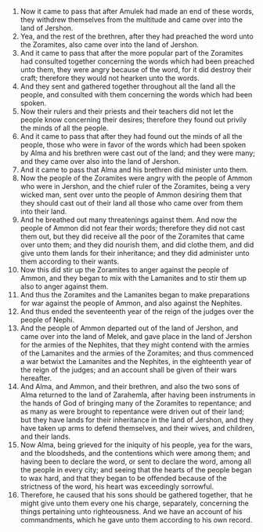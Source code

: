 1. Now it came to pass that after Amulek had made an end of these words, they withdrew themselves from the multitude and came over into the land of Jershon.
2. Yea, and the rest of the brethren, after they had preached the word unto the Zoramites, also came over into the land of Jershon.
3. And it came to pass that after the more popular part of the Zoramites had consulted together concerning the words which had been preached unto them, they were angry because of the word, for it did destroy their craft; therefore they would not hearken unto the words.
4. And they sent and gathered together throughout all the land all the people, and consulted with them concerning the words which had been spoken.
5. Now their rulers and their priests and their teachers did not let the people know concerning their desires; therefore they found out privily the minds of all the people.
6. And it came to pass that after they had found out the minds of all the people, those who were in favor of the words which had been spoken by Alma and his brethren were cast out of the land; and they were many; and they came over also into the land of Jershon.
7. And it came to pass that Alma and his brethren did minister unto them.
8. Now the people of the Zoramites were angry with the people of Ammon who were in Jershon, and the chief ruler of the Zoramites, being a very wicked man, sent over unto the people of Ammon desiring them that they should cast out of their land all those who came over from them into their land.
9. And he breathed out many threatenings against them. And now the people of Ammon did not fear their words; therefore they did not cast them out, but they did receive all the poor of the Zoramites that came over unto them; and they did nourish them, and did clothe them, and did give unto them lands for their inheritance; and they did administer unto them according to their wants.
10. Now this did stir up the Zoramites to anger against the people of Ammon, and they began to mix with the Lamanites and to stir them up also to anger against them.
11. And thus the Zoramites and the Lamanites began to make preparations for war against the people of Ammon, and also against the Nephites.
12. And thus ended the seventeenth year of the reign of the judges over the people of Nephi.
13. And the people of Ammon departed out of the land of Jershon, and came over into the land of Melek, and gave place in the land of Jershon for the armies of the Nephites, that they might contend with the armies of the Lamanites and the armies of the Zoramites; and thus commenced a war betwixt the Lamanites and the Nephites, in the eighteenth year of the reign of the judges; and an account shall be given of their wars hereafter.
14. And Alma, and Ammon, and their brethren, and also the two sons of Alma returned to the land of Zarahemla, after having been instruments in the hands of God of bringing many of the Zoramites to repentance; and as many as were brought to repentance were driven out of their land; but they have lands for their inheritance in the land of Jershon, and they have taken up arms to defend themselves, and their wives, and children, and their lands.
15. Now Alma, being grieved for the iniquity of his people, yea for the wars, and the bloodsheds, and the contentions which were among them; and having been to declare the word, or sent to declare the word, among all the people in every city; and seeing that the hearts of the people began to wax hard, and that they began to be offended because of the strictness of the word, his heart was exceedingly sorrowful.
16. Therefore, he caused that his sons should be gathered together, that he might give unto them every one his charge, separately, concerning the things pertaining unto righteousness. And we have an account of his commandments, which he gave unto them according to his own record.
